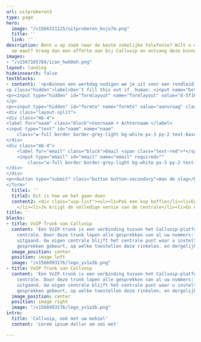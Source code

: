 ```yaml
---
url: uitproberen3
type: page
hero:
  image: "/v1566311125/uitproberen_kojo7m.png"
  title: ''
  link: ''
description: Bent u op zoek naar de beste zakelijke telefonie? Wilt u een offerte
  op maat? Vraag dan een offerte aan bij Callvoip en ontvang deze binnen 1 dag.
images:
- "/v1567165784/icon_hwk0eh.png"
layout: landing
hideinsearch: false
textblocks:
- content1: '<p>Binnen een werkdag nodigen we je uit voor een rondleiding</p><form class="mb-6" name="gratis-uitproberen" action="/offerte/verzonden" accept-charset="UTF-8" method="POST" netlify-honeypot="bot-field" data-netlify="true">
<p class="hidden">label>Don’t fill this out if  human: <input name="bot-field"></label></p>
<p><input type="hidden" id="formlayout" name="formlayout" value="d-5f1602c68c8a42919ddf340e285386e3" class="hidden">
</p>
<p><input type="hidden" id="formto" name="formto" value="aanvraag" class="hidden"></p>
<div class="layout-split">
<div class="mb-4">
<label for="naam" class="block">Voornaam + Achternaam </label>
<input type="text" id="naam" name="naam"
    class="w-full border border-grey-light bg-white px-3 py-2 text-base">
</div>
<div class="mb-4">
    <label for="email" class="block">Email <span class="text-red">*</span> </label>
    <input type="email" id="email" name="email" required=""
        class="w-full border border-grey-light bg-white px-3 py-2 text-base">
</div>
</div>
<p><button type="submit" class="button button-secondary">Aan de slag</button></p>
</form>'
  title1: ''
  title2: Dit is hoe we het gaan doen
  content2: <div class="usp-list"><ul><li>Pak een kop koffie</li><li>Een medewerker geeft je een persoonlijke tour
    </li><li>Je krijgt de volledige versie van de centrale</li><li>En een gratis testnummer</li><li>Je krijgt alle hulp die je nodig      hebt voor het opzetten van je centrale</li><li>Probeer ons 7 dagen uit</li><li>Gratis en vrijblijvend</li></ul></div>
title: ''
blocks:
- title: VoIP Trunk van Callvoip
  content: 'Een VoIP-trunk is een verbinding tussen het Callvoip-platform en uw eigen
    centrale. Door deze trunk lopen alle gesprekken van al uw nummers: inkomend en
    uitgaand. Uw eigen centrale blijft het centrale punt waar u instelt wat er met
    gesprekken gebeurt, op welke toestellen deze rinkelen, en dergelijke.'
  image_position: center
  position: image_left
  image: "/v1566993176/lego_yv1a3b.png"
- title: VoIP Trunk van Callvoip
  content: 'Een VoIP-trunk is een verbinding tussen het Callvoip-platform en uw eigen
    centrale. Door deze trunk lopen alle gesprekken van al uw nummers: inkomend en
    uitgaand. Uw eigen centrale blijft het centrale punt waar u instelt wat er met
    gesprekken gebeurt, op welke toestellen deze rinkelen, en dergelijke.'
  image_position: center
  position: image_right
  image: "/v1566993176/lego_yv1a3b.png"
intro:
  title: 'Callvoip, ook met uw mobiel'
  content: 'Lorem ipsum dollar am smi met'

---
```


